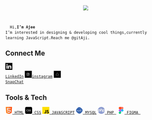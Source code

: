 
<h1 align="center">
  <a href="https://git.io/typing-svg">
    <img src="https://readme-typing-svg.herokuapp.com/?lines=Hello,+There!+👋;&center=true&size=30">
  </a>
</h1>
<code>
  Hi,<b>I’m Ajee</b>
I’m interested in designing & developing cool things,currently learning JavaScript.Reach me @gitAji.
</code>
<h2>Connect Me</h2>

  <code><a href="https://www.linkedin.com/"><img width="22" src="images/icons/link.png"> LinkedIn</a></code>
    <code><a href="https://www.instagram.com"><img width="22" src="images/icons/insta.jpeg">instagram</a></code>
      <code><a href="https://www.snapchat.com/"><img width="22" src="images/icons/snap.jpeg"> SnapChat</a></code>


<h2>Tools & Tech</h2>
 <code><a href="https://www..com/"><img width="22" src="images/icons/html.png"> HTML</a></code>
  <code><a href="https://www..com/"><img width="22" src="images/icons/css.png"> CSS</a></code>
   <code><a href="https://www..com/"><img width="22" src="images/icons/js.png"> JAVASCRIPT</a></code>
    <code><a href="https://www..com/"><img width="22" src="images/icons/mysql.png"> MYSQL</a></code>
     <code><a href="https://www..com/"><img width="22" src="images/icons/php.png"> PHP </a></code>
      <code><a href="https://www..com/"><img width="22" src="images/icons/figma.png"> FIGMA </a></code>
<!---
gitAji/gitAji is a ✨ special ✨ repository because its `README.md` (this file) appears on your GitHub profile.
You can click the Preview link to take a look at your changes.
--->
